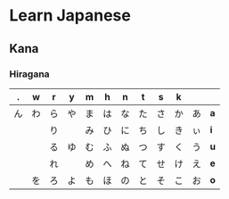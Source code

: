 # Learn Japanese

## Kana

### Hiragana
| .  | w | r  | y | m  | h  | n | t  | s | k  |    |       |
|----|---|----|---|----|----|---|----|---|----|----|-------|
| ん | わ | ら | や | ま | は | な | た | さ | か | あ | **a** |
|   |    | り |    | み | ひ | に | ち | し | き | ぃ | **i** |
|   |    | る | ゆ | む | ふ | ぬ | つ | す | く | う | **u** |
|   |    | れ |    | め | へ | ね | て | せ | け | え | **e** |
|   | を | ろ | よ  | も | ほ | の | と | そ | こ | お | **o** |